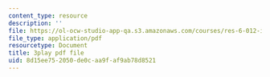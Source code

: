 ```yaml
---
content_type: resource
description: ''
file: https://ol-ocw-studio-app-qa.s3.amazonaws.com/courses/res-6-012-introduction-to-probability-spring-2018/8d15ee752050de0caa9faf9ab78d8521_MvGuBQZZuLM.pdf
file_type: application/pdf
resourcetype: Document
title: 3play pdf file
uid: 8d15ee75-2050-de0c-aa9f-af9ab78d8521
---
```

